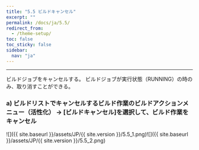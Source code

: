 ```yaml
---
title: "5.5 ビルドキャンセル"
excerpt: ""
permalink: /docs/ja/5.5/
redirect_from:
  - /theme-setup/
toc: false
toc_sticky: false
sidebar:
  nav: "ja"
---
```


---
ビルドジョブをキャンセルする。 ビルドジョブが実行状態（RUNNING）の時のみ、取り消すことができる。

### a\) ビルドリストでキャンセルするビルド作業のビルドアクションメニュー（活性化） → [ビルドキャンセル]を選択して、ビルド作業をキャンセル
![]({{ site.baseurl }}/assets/JP/{{ site.version }}/5.5_1.png)![]({{ site.baseurl }}/assets/JP/{{ site.version }}/5.5_2.png)
